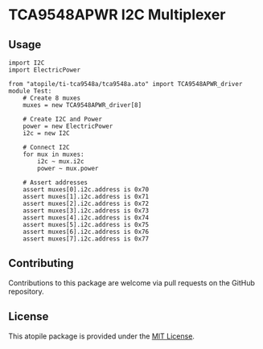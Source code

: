 # TCA9548APWR I2C Multiplexer

## Usage

```
import I2C
import ElectricPower

from "atopile/ti-tca9548a/tca9548a.ato" import TCA9548APWR_driver
module Test:
    # Create 8 muxes
    muxes = new TCA9548APWR_driver[8]

    # Create I2C and Power
    power = new ElectricPower
    i2c = new I2C

    # Connect I2C
    for mux in muxes:
        i2c ~ mux.i2c
        power ~ mux.power

    # Assert addresses
    assert muxes[0].i2c.address is 0x70
    assert muxes[1].i2c.address is 0x71
    assert muxes[2].i2c.address is 0x72
    assert muxes[3].i2c.address is 0x73
    assert muxes[4].i2c.address is 0x74
    assert muxes[5].i2c.address is 0x75
    assert muxes[6].i2c.address is 0x76
    assert muxes[7].i2c.address is 0x77
```

## Contributing

Contributions to this package are welcome via pull requests on the GitHub repository.

## License

This atopile package is provided under the [MIT License](https://opensource.org/license/mit/).
